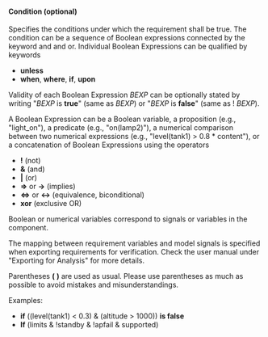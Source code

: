 #### Condition (optional)

Specifies the conditions under which the requirement shall be true. The condition can be a sequence of Boolean expressions connected by the keyword and and or. Individual Boolean Expressions can be qualified by keywords

* **unless**
* **when**, **where**, **if**, **upon**

Validity of each Boolean Expression _BEXP_ can be optionally stated by writing
"_BEXP_ is **true**" (same as _BEXP_) or "_BEXP_ is **false**" (same as !
_BEXP_).

A Boolean Expression can be a Boolean variable, a proposition (e.g., "light_on"), a predicate
(e.g., "on(lamp2)"), a numerical comparison
between two numerical expressions (e.g., "level(tank1) > 0.8 * content"), 
or a concatenation of Boolean Expressions using the operators

* **!** (not)
* **&** (and)
* **|** (or)
* **=>** or **->** (implies)
* **<=>** or **<->** (equivalence, biconditional)
* **xor** (exclusive OR)

Boolean or numerical variables correspond to signals or variables in the
component.

The mapping between requirement variables and model signals is specified
when exporting requirements for verification. Check the user manual under
"Exporting for Analysis" for more details.

Parentheses **(** **)** are used as usual. Please use parentheses as much as
possible to avoid mistakes and misunderstandings.

Examples:

* **if** ((level(tank1) < 0.3) & (altitude > 1000)) **is false**
* **If** (limits & !standby & !apfail & supported)
